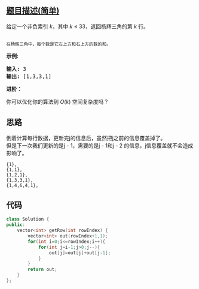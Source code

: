 ## [题目描述(简单)](https://leetcode-cn.com/problems/pascals-triangle-ii/)
<p>给定一个非负索引&nbsp;<em>k</em>，其中 <em>k</em>&nbsp;≤&nbsp;33，返回杨辉三角的第 <em>k </em>行。</p>

<p><img src="https://upload.wikimedia.org/wikipedia/commons/0/0d/PascalTriangleAnimated2.gif" alt=""></p>

<p><small>在杨辉三角中，每个数是它左上方和右上方的数的和。</small></p>

<p><strong>示例:</strong></p>

<pre><strong>输入:</strong> 3
<strong>输出:</strong> [1,3,3,1]
</pre>

<p><strong>进阶：</strong></p>

<p>你可以优化你的算法到 <em>O</em>(<em>k</em>) 空间复杂度吗？</p>

## 思路
倒着计算每行数据，更新完j的信息后，虽然把j之前的信息覆盖掉了。  
但是下一次我们更新的是j - 1，需要的是j - 1和j - 2 的信息，j信息覆盖就不会造成影响了。
```
{1},
{1,1},
{1,2,1},
{1,3,3,1},
{1,4,6,4,1},
```

## 代码
```c++
class Solution {
public:
    vector<int> getRow(int rowIndex) {
        vector<int> out(rowIndex+1,1);
        for(int i=0;i<=rowIndex;i++){
            for(int j=i-1;j>0;j--){
                out[j]=out[j]+out[j-1];
            }
        }
        return out;
    }
};
```
